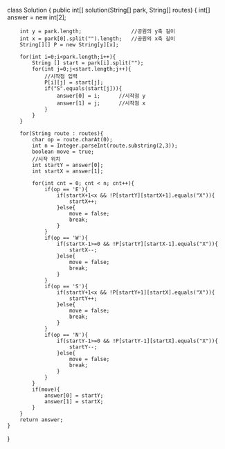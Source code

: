 class Solution {
    public int[] solution(String[] park, String[] routes) {
        int[] answer = new int[2];
        
        int y = park.length;                //공원의 y축 길이
        int x = park[0].split("").length;   //공원의 x축 길이
        String[][] P = new String[y][x];
        
        for(int i=0;i<park.length;i++){
            String [] start = park[i].split("");
            for(int j=0;j<start.length;j++){
                //시작점 입력
                P[i][j] = start[j];
                if("S".equals(start[j])){
                    answer[0] = i;      //시작점 y
                    answer[1] = j;      //시작점 x
                }
            }
        }
        
        for(String route : routes){
            char op = route.charAt(0);
            int n = Integer.parseInt(route.substring(2,3));
            boolean move = true;
            //시작 위치
            int startY = answer[0];
            int startX = answer[1];

            for(int cnt = 0; cnt < n; cnt++){
                if(op == 'E'){
                    if(startX+1<x && !P[startY][startX+1].equals("X")){
                        startX++;
                    }else{
                        move = false;
                        break;
                    }
                }
                if(op == 'W'){
                    if(startX-1>=0 && !P[startY][startX-1].equals("X")){
                        startX--;
                    }else{
                        move = false;
                        break;
                    }
                }
                if(op == 'S'){
                    if(startY+1<x && !P[startY+1][startX].equals("X")){
                        startY++;
                    }else{
                        move = false;
                        break;
                    }
                }
                if(op == 'N'){
                    if(startY-1>=0 && !P[startY-1][startX].equals("X")){
                        startY--;
                    }else{
                        move = false;
                        break;
                    }
                }
            }
            if(move){
                answer[0] = startY;
                answer[1] = startX;
            }
        }
        return answer;
    }
}
